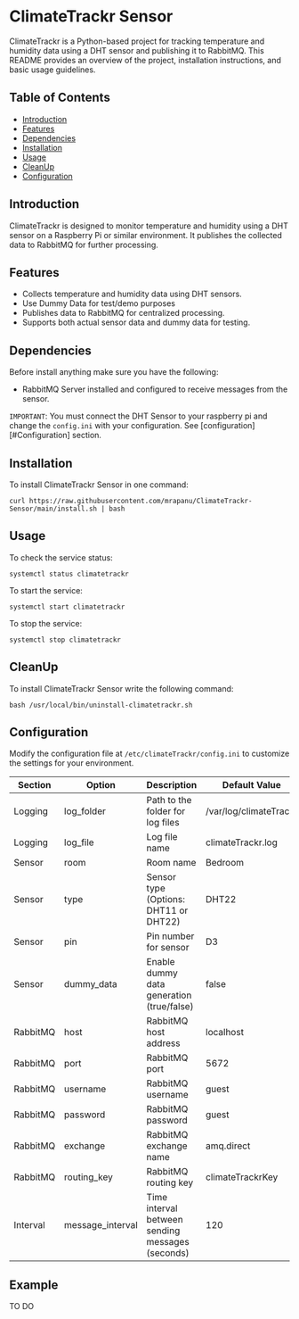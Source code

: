 # ClimateTrackr Sensor

ClimateTrackr is a Python-based project for tracking temperature and humidity data using a DHT sensor and publishing it to RabbitMQ. This README provides an overview of the project, installation instructions, and basic usage guidelines.

## Table of Contents
- [Introduction](#Introduction)
- [Features](#Features)
- [Dependencies](#Dependencies)
- [Installation](#Installation)
- [Usage](#Usage)
- [CleanUp](#CleanUp)
- [Configuration](#configuration)

## Introduction

ClimateTrackr is designed to monitor temperature and humidity using a DHT sensor on a Raspberry Pi or similar environment. It publishes the collected data to RabbitMQ for further processing.

## Features

- Collects temperature and humidity data using DHT sensors.
- Use Dummy Data for test/demo purposes
- Publishes data to RabbitMQ for centralized processing.
- Supports both actual sensor data and dummy data for testing.

## Dependencies

Before install anything make sure you have the following: 

- RabbitMQ Server installed and configured to receive messages from the sensor.

`IMPORTANT`: You must connect the DHT Sensor to your raspberry pi and change the `config.ini` with your configuration. See [configuration][#Configuration] section.

## Installation

To install ClimateTrackr Sensor in one command:
```
curl https://raw.githubusercontent.com/mrapanu/ClimateTrackr-Sensor/main/install.sh | bash
```

## Usage

To check the service status:
```
systemctl status climatetrackr
```

To start the service:
```
systemctl start climatetrackr
```

To stop the service:
```
systemctl stop climatetrackr
```

## CleanUp

To install ClimateTrackr Sensor write the following command:
```
bash /usr/local/bin/uninstall-climatetrackr.sh
```

## Configuration

Modify the configuration file at `/etc/climateTrackr/config.ini` to customize the settings for your environment.

| Section    | Option           | Description                                      | Default Value        |
|------------|------------------|--------------------------------------------------|----------------------|
| Logging    | log_folder       | Path to the folder for log files                 | /var/log/climateTrackr|
| Logging    | log_file         | Log file name                                    | climateTrackr.log    |
| Sensor     | room             | Room name                                        | Bedroom              |
| Sensor     | type             | Sensor type (Options: DHT11 or DHT22)            | DHT22                |
| Sensor     | pin              | Pin number for sensor                            | D3                   |
| Sensor     | dummy_data       | Enable dummy data generation (true/false)        | false                |
| RabbitMQ   | host             | RabbitMQ host address                            | localhost            |
| RabbitMQ   | port             | RabbitMQ port                                    | 5672                 |
| RabbitMQ   | username         | RabbitMQ username                                | guest                |
| RabbitMQ   | password         | RabbitMQ password                                | guest                |
| RabbitMQ   | exchange         | RabbitMQ exchange name                           | amq.direct           |
| RabbitMQ   | routing_key      | RabbitMQ routing key                             | climateTrackrKey     |
| Interval   | message_interval | Time interval between sending messages (seconds) | 120                  |

## Example

TO DO

